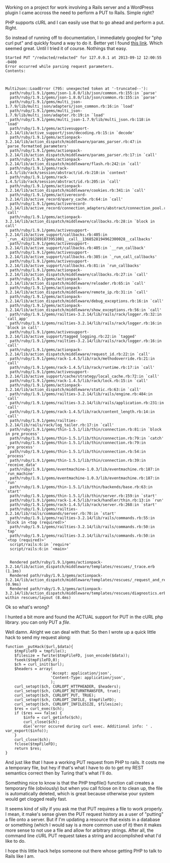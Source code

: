 

Working on a project for work involving a Rails server and a WordPress
plugin I came accross the need to perform a PUT to Rails. Simple right?

PHP supports cURL and I can easily use that to go ahead and perform a
put. Right.

So instead of running off to documentation, I immediately googled for
"php curl put" and quickly found a way to do it. Better yet I found
[this link]. Which seemed great. Until I tried it of course. Nothings
that easy.

    Started PUT "/redacted/redacted" for 127.0.0.1 at 2013-09-12 12:00:55 -0400
    Error occurred while parsing request parameters.
    Contents:
    
    
    
    MultiJson::LoadError (795: unexpected token at '-truncated--'):
      path/ruby/1.9.1/gems/json-1.8.0/lib/json/common.rb:155:in `parse'
      path/ruby/1.9.1/gems/json-1.8.0/lib/json/common.rb:155:in `parse'
      path/ruby/1.9.1/gems/multi_json-1.7.9/lib/multi_json/adapters/json_common.rb:16:in `load'
      path/ruby/1.9.1/gems/multi_json-1.7.9/lib/multi_json/adapter.rb:19:in `load'
      path/ruby/1.9.1/gems/multi_json-1.7.9/lib/multi_json.rb:118:in `load'
      path/ruby/1.9.1/gems/activesupport-3.2.14/lib/active_support/json/decoding.rb:15:in `decode'
      path/ruby/1.9.1/gems/actionpack-3.2.14/lib/action_dispatch/middleware/params_parser.rb:47:in `parse_formatted_parameters'
      path/ruby/1.9.1/gems/actionpack-3.2.14/lib/action_dispatch/middleware/params_parser.rb:17:in `call'
      path/ruby/1.9.1/gems/actionpack-3.2.14/lib/action_dispatch/middleware/flash.rb:242:in `call'
      path/ruby/1.9.1/gems/rack-1.4.5/lib/rack/session/abstract/id.rb:210:in `context'
      path/ruby/1.9.1/gems/rack-1.4.5/lib/rack/session/abstract/id.rb:205:in `call'
      path/ruby/1.9.1/gems/actionpack-3.2.14/lib/action_dispatch/middleware/cookies.rb:341:in `call'
      path/ruby/1.9.1/gems/activerecord-3.2.14/lib/active_record/query_cache.rb:64:in `call'
      path/ruby/1.9.1/gems/activerecord-3.2.14/lib/active_record/connection_adapters/abstract/connection_pool.rb:479:in `call'
      path/ruby/1.9.1/gems/actionpack-3.2.14/lib/action_dispatch/middleware/callbacks.rb:28:in `block in call'
      path/ruby/1.9.1/gems/activesupport-3.2.14/lib/active_support/callbacks.rb:405:in `_run__4211912891873951081__call__1368528194962300028__callbacks'
      path/ruby/1.9.1/gems/activesupport-3.2.14/lib/active_support/callbacks.rb:405:in `__run_callback'
      path/ruby/1.9.1/gems/activesupport-3.2.14/lib/active_support/callbacks.rb:385:in `_run_call_callbacks'
      path/ruby/1.9.1/gems/activesupport-3.2.14/lib/active_support/callbacks.rb:81:in `run_callbacks'
      path/ruby/1.9.1/gems/actionpack-3.2.14/lib/action_dispatch/middleware/callbacks.rb:27:in `call'
      path/ruby/1.9.1/gems/actionpack-3.2.14/lib/action_dispatch/middleware/reloader.rb:65:in `call'
      path/ruby/1.9.1/gems/actionpack-3.2.14/lib/action_dispatch/middleware/remote_ip.rb:31:in `call'
      path/ruby/1.9.1/gems/actionpack-3.2.14/lib/action_dispatch/middleware/debug_exceptions.rb:16:in `call'
      path/ruby/1.9.1/gems/actionpack-3.2.14/lib/action_dispatch/middleware/show_exceptions.rb:56:in `call'
      path/ruby/1.9.1/gems/railties-3.2.14/lib/rails/rack/logger.rb:32:in `call_app'
      path/ruby/1.9.1/gems/railties-3.2.14/lib/rails/rack/logger.rb:16:in `block in call'
      path/ruby/1.9.1/gems/activesupport-3.2.14/lib/active_support/tagged_logging.rb:22:in `tagged'
      path/ruby/1.9.1/gems/railties-3.2.14/lib/rails/rack/logger.rb:16:in `call'
      path/ruby/1.9.1/gems/actionpack-3.2.14/lib/action_dispatch/middleware/request_id.rb:22:in `call'
      path/ruby/1.9.1/gems/rack-1.4.5/lib/rack/methodoverride.rb:21:in `call'
      path/ruby/1.9.1/gems/rack-1.4.5/lib/rack/runtime.rb:17:in `call'
      path/ruby/1.9.1/gems/activesupport-3.2.14/lib/active_support/cache/strategy/local_cache.rb:72:in `call'
      path/ruby/1.9.1/gems/rack-1.4.5/lib/rack/lock.rb:15:in `call'
      path/ruby/1.9.1/gems/actionpack-3.2.14/lib/action_dispatch/middleware/static.rb:63:in `call'
      path/ruby/1.9.1/gems/railties-3.2.14/lib/rails/engine.rb:484:in `call'
      path/ruby/1.9.1/gems/railties-3.2.14/lib/rails/application.rb:231:in `call'
      path/ruby/1.9.1/gems/rack-1.4.5/lib/rack/content_length.rb:14:in `call'
      path/ruby/1.9.1/gems/railties-3.2.14/lib/rails/rack/log_tailer.rb:17:in `call'
      path/ruby/1.9.1/gems/thin-1.5.1/lib/thin/connection.rb:81:in `block in pre_process'
      path/ruby/1.9.1/gems/thin-1.5.1/lib/thin/connection.rb:79:in `catch'
      path/ruby/1.9.1/gems/thin-1.5.1/lib/thin/connection.rb:79:in `pre_process'
      path/ruby/1.9.1/gems/thin-1.5.1/lib/thin/connection.rb:54:in `process'
      path/ruby/1.9.1/gems/thin-1.5.1/lib/thin/connection.rb:39:in `receive_data'
      path/ruby/1.9.1/gems/eventmachine-1.0.3/lib/eventmachine.rb:187:in `run_machine'
      path/ruby/1.9.1/gems/eventmachine-1.0.3/lib/eventmachine.rb:187:in `run'
      path/ruby/1.9.1/gems/thin-1.5.1/lib/thin/backends/base.rb:63:in `start'
      path/ruby/1.9.1/gems/thin-1.5.1/lib/thin/server.rb:159:in `start'
      path/ruby/1.9.1/gems/rack-1.4.5/lib/rack/handler/thin.rb:13:in `run'
      path/ruby/1.9.1/gems/rack-1.4.5/lib/rack/server.rb:268:in `start'
      path/ruby/1.9.1/gems/railties-3.2.14/lib/rails/commands/server.rb:70:in `start'
      path/ruby/1.9.1/gems/railties-3.2.14/lib/rails/commands.rb:55:in `block in <top (required)>'
      path/ruby/1.9.1/gems/railties-3.2.14/lib/rails/commands.rb:50:in `tap'
      path/ruby/1.9.1/gems/railties-3.2.14/lib/rails/commands.rb:50:in `<top (required)>'
      script/rails:6:in `require'
      script/rails:6:in `<main>'
    
    
      Rendered path/ruby/1.9.1/gems/actionpack-3.2.14/lib/action_dispatch/middleware/templates/rescues/_trace.erb (1.1ms)
      Rendered path/ruby/1.9.1/gems/actionpack-3.2.14/lib/action_dispatch/middleware/templates/rescues/_request_and_response.erb (0.9ms)
      Rendered path/ruby/1.9.1/gems/actionpack-3.2.14/lib/action_dispatch/middleware/templates/rescues/diagnostics.erb within rescues/layout (8.4ms)
    
Ok so what's wrong? 

I hunted a bit more and found the ACTUAL support for PUT in the cURL php
library. you can only PUT a _file_. 

Well damn. Alright we can deal with that: So then I wrote up a quick
little hack to send my request along:

    function _putHack($url,$data){
    	$tmpFileFD = tmpfile();
    	$filesize = fwrite($tmpFileFD, json_encode($data));
    	fseek($tmpFileFD,0);
    	$ch = curl_init($url);
    	$headers = array(
        				'Accept: application/json',
        				'Content-Type: application/json',
    					);
    	curl_setopt($ch, CURLOPT_HTTPHEADER, $headers);
    	curl_setopt($ch, CURLOPT_RETURNTRANSFER, true);
    	curl_setopt($ch, CURLOPT_PUT, TRUE);
    	curl_setopt($ch, CURLOPT_INFILE, $tmpFileFD);
    	curl_setopt($ch, CURLOPT_INFILESIZE, $filesize);
    	$res = curl_exec($ch);
    	if ($res === false) {
    	    $info = curl_getinfo($ch);
    	    curl_close($ch);
    	    die('error occured during curl exec. Additional info: ' . var_export($info));
    	}
    	curl_close($ch);
    	fclose($tmpFileFD);
    	return $res;
    }


And just like that I have a working PUT request from PHP to rails. It
costs me a temporary file, but hey if that's what I have to do to get my
REST semantics correct then by Turing that's what I'll do. 

Something nice to know is that the PHP tmpfile() function call creates a
temporary file (obviously) but when you call fclose on it to clean up,
the file is automatically deleted, which is great because otherwise your
system would get clogged really fast. 

It seems kind of silly if you ask me that PUT requires a file to work
properly. I mean, it make's sense given the PUT request history as a
user of "putting" a file onto a server. But if I'm updating a resource
that exists in a database or something (which I would say is a more
common use of it) then it makes more sense to not use a file and allow
for arbitrary strings. After all, the command line cURL PUT request
takes a string and accomplished what I'd like to do. 

I hope this little hack helps someone out there whose getting PHP to
talk to Rails like I am.


[this link]:http://support.qualityunit.com/061754-How-to-make-REST-calls-in-PHP

